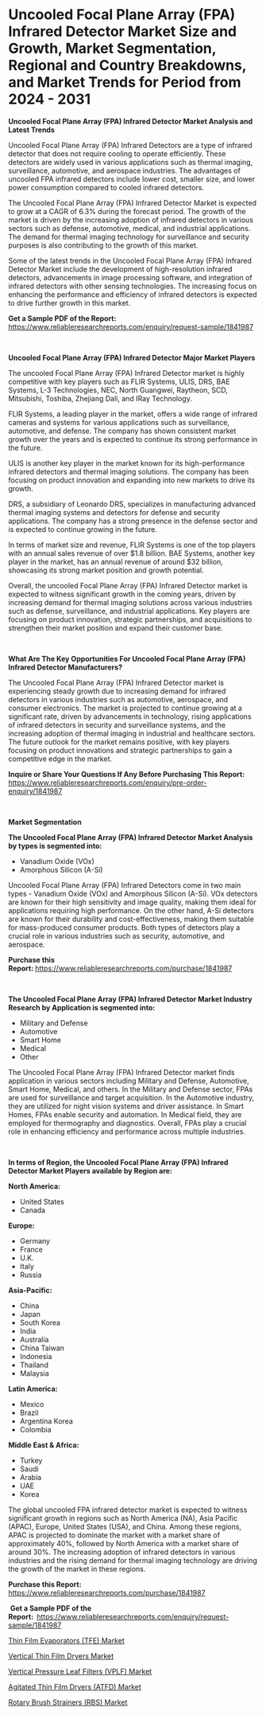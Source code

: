 <p><h1>Uncooled Focal Plane Array (FPA) Infrared Detector Market Size and Growth, Market Segmentation, Regional and Country Breakdowns, and Market Trends for Period from 2024 -  2031</h1></p><p><strong>Uncooled Focal Plane Array (FPA) Infrared Detector Market Analysis and Latest Trends</strong></p>
<p><p>Uncooled Focal Plane Array (FPA) Infrared Detectors are a type of infrared detector that does not require cooling to operate efficiently. These detectors are widely used in various applications such as thermal imaging, surveillance, automotive, and aerospace industries. The advantages of uncooled FPA infrared detectors include lower cost, smaller size, and lower power consumption compared to cooled infrared detectors.</p><p>The Uncooled Focal Plane Array (FPA) Infrared Detector Market is expected to grow at a CAGR of 6.3% during the forecast period. The growth of the market is driven by the increasing adoption of infrared detectors in various sectors such as defense, automotive, medical, and industrial applications. The demand for thermal imaging technology for surveillance and security purposes is also contributing to the growth of this market.</p><p>Some of the latest trends in the Uncooled Focal Plane Array (FPA) Infrared Detector Market include the development of high-resolution infrared detectors, advancements in image processing software, and integration of infrared detectors with other sensing technologies. The increasing focus on enhancing the performance and efficiency of infrared detectors is expected to drive further growth in this market.</p></p>
<p><strong>Get a Sample PDF of the Report:&nbsp;</strong> <a href="https://www.reliableresearchreports.com/enquiry/request-sample/1841987">https://www.reliableresearchreports.com/enquiry/request-sample/1841987</a></p>
<p>&nbsp;</p>
<p><strong>Uncooled Focal Plane Array (FPA) Infrared Detector Major Market Players</strong></p>
<p><p>The uncooled Focal Plane Array (FPA) Infrared Detector market is highly competitive with key players such as FLIR Systems, ULIS, DRS, BAE Systems, L-3 Technologies, NEC, North Guangwei, Raytheon, SCD, Mitsubishi, Toshiba, Zhejiang Dali, and IRay Technology.</p><p>FLIR Systems, a leading player in the market, offers a wide range of infrared cameras and systems for various applications such as surveillance, automotive, and defense. The company has shown consistent market growth over the years and is expected to continue its strong performance in the future.</p><p>ULIS is another key player in the market known for its high-performance infrared detectors and thermal imaging solutions. The company has been focusing on product innovation and expanding into new markets to drive its growth.</p><p>DRS, a subsidiary of Leonardo DRS, specializes in manufacturing advanced thermal imaging systems and detectors for defense and security applications. The company has a strong presence in the defense sector and is expected to continue growing in the future.</p><p>In terms of market size and revenue, FLIR Systems is one of the top players with an annual sales revenue of over $1.8 billion. BAE Systems, another key player in the market, has an annual revenue of around $32 billion, showcasing its strong market position and growth potential.</p><p>Overall, the uncooled Focal Plane Array (FPA) Infrared Detector market is expected to witness significant growth in the coming years, driven by increasing demand for thermal imaging solutions across various industries such as defense, surveillance, and industrial applications. Key players are focusing on product innovation, strategic partnerships, and acquisitions to strengthen their market position and expand their customer base.</p></p>
<p>&nbsp;</p>
<p><strong>What Are The Key Opportunities For Uncooled Focal Plane Array (FPA) Infrared Detector Manufacturers?</strong></p>
<p><p>The Uncooled Focal Plane Array (FPA) Infrared Detector market is experiencing steady growth due to increasing demand for infrared detectors in various industries such as automotive, aerospace, and consumer electronics. The market is projected to continue growing at a significant rate, driven by advancements in technology, rising applications of infrared detectors in security and surveillance systems, and the increasing adoption of thermal imaging in industrial and healthcare sectors. The future outlook for the market remains positive, with key players focusing on product innovations and strategic partnerships to gain a competitive edge in the market.</p></p>
<p><strong>Inquire or Share Your Questions If Any Before Purchasing This Report:</strong> <a href="https://www.reliableresearchreports.com/enquiry/pre-order-enquiry/1841987">https://www.reliableresearchreports.com/enquiry/pre-order-enquiry/1841987</a></p>
<p>&nbsp;</p>
<p><strong>Market Segmentation</strong></p>
<p><strong>The Uncooled Focal Plane Array (FPA) Infrared Detector Market Analysis by types is segmented into:</strong></p>
<p><ul><li>Vanadium Oxide (VOx)</li><li>Amorphous Silicon (A-Si)</li></ul></p>
<p><p>Uncooled Focal Plane Array (FPA) Infrared Detectors come in two main types - Vanadium Oxide (VOx) and Amorphous Silicon (A-Si). VOx detectors are known for their high sensitivity and image quality, making them ideal for applications requiring high performance. On the other hand, A-Si detectors are known for their durability and cost-effectiveness, making them suitable for mass-produced consumer products. Both types of detectors play a crucial role in various industries such as security, automotive, and aerospace.</p></p>
<p><strong>Purchase this Report:&nbsp;</strong><a href="https://www.reliableresearchreports.com/purchase/1841987">https://www.reliableresearchreports.com/purchase/1841987</a></p>
<p>&nbsp;</p>
<p><strong>The Uncooled Focal Plane Array (FPA) Infrared Detector Market Industry Research by Application is segmented into:</strong></p>
<p><ul><li>Military and Defense</li><li>Automotive</li><li>Smart Home</li><li>Medical</li><li>Other</li></ul></p>
<p><p>The Uncooled Focal Plane Array (FPA) Infrared Detector market finds application in various sectors including Military and Defense, Automotive, Smart Home, Medical, and others. In the Military and Defense sector, FPAs are used for surveillance and target acquisition. In the Automotive industry, they are utilized for night vision systems and driver assistance. In Smart Homes, FPAs enable security and automation. In Medical field, they are employed for thermography and diagnostics. Overall, FPAs play a crucial role in enhancing efficiency and performance across multiple industries.</p></p>
<p>&nbsp;</p>
<p><strong>In terms of Region, the Uncooled Focal Plane Array (FPA) Infrared Detector Market Players available by Region are:</strong></p>
<p>
    <p> <strong> North America: </strong>
        <ul>
            <li>United States</li>
            <li>Canada</li>
        </ul>
        </p> 
    <p> <strong> Europe: </strong>
        <ul>
            <li>Germany</li>
            <li>France</li>
            <li>U.K.</li>
            <li>Italy</li>
            <li>Russia</li>
        </ul>
        </p> 
    <p> <strong> Asia-Pacific: </strong>
        <ul>
            <li>China</li>
            <li>Japan</li>
            <li>South Korea</li>
            <li>India</li>
            <li>Australia</li>
            <li>China Taiwan</li>
            <li>Indonesia</li>
            <li>Thailand</li>
            <li>Malaysia</li>
        </ul>
        </p> 
    <p> <strong> Latin America: </strong>
        <ul>
            <li>Mexico</li>
            <li>Brazil</li>
            <li>Argentina Korea</li>
            <li>Colombia</li>
        </ul>
        </p> 
    <p> <strong> Middle East & Africa: </strong>
        <ul>
            <li>Turkey</li>
            <li>Saudi</li>
            <li>Arabia</li>
            <li>UAE</li>
            <li>Korea</li>
        </ul>
    </p>
    </p>
<p><p>The global uncooled FPA infrared detector market is expected to witness significant growth in regions such as North America (NA), Asia Pacific (APAC), Europe, United States (USA), and China. Among these regions, APAC is projected to dominate the market with a market share of approximately 40%, followed by North America with a market share of around 30%. The increasing adoption of infrared detectors in various industries and the rising demand for thermal imaging technology are driving the growth of the market in these regions.</p></p>
<p><strong>Purchase this Report: </strong><a href="https://www.reliableresearchreports.com/purchase/1841987">https://www.reliableresearchreports.com/purchase/1841987</a></p>
<p>&nbsp;<strong>Get a Sample PDF of the Report:&nbsp;&nbsp;</strong><a href="https://www.reliableresearchreports.com/enquiry/request-sample/1841987">https://www.reliableresearchreports.com/enquiry/request-sample/1841987</a></p>
<p><strong></strong></p>
<p><p><a href="https://github.com/dimitrishawkinswaynenp91rgz/Market-Research-Report-List-1/blob/main/thin-film-evaporators-tfe-market.md">Thin Film Evaporators (TFE) Market</a></p><p><a href="https://github.com/tamvrosiya/Market-Research-Report-List-3/blob/main/vertical-thin-film-dryers-market.md">Vertical Thin Film Dryers Market</a></p><p><a href="https://github.com/pizolina/Market-Research-Report-List-3/blob/main/vertical-pressure-leaf-filters-vplf-market.md">Vertical Pressure Leaf Filters (VPLF) Market</a></p><p><a href="https://github.com/changoleonlaverguenzanoexiste/Market-Research-Report-List-2/blob/main/agitated-thin-film-dryers-atfd-market.md">Agitated Thin Film Dryers (ATFD) Market</a></p><p><a href="https://github.com/danielneavesallisons03mba/Market-Research-Report-List-1/blob/main/rotary-brush-strainers-rbs-market.md">Rotary Brush Strainers (RBS) Market</a></p></p>